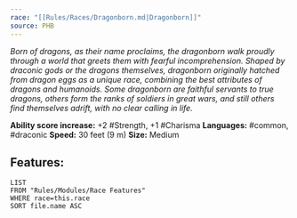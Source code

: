 ```yaml
---
race: "[[Rules/Races/Dragonborn.md|Dragonborn]]"
source: PHB
---
```

_Born of dragons, as their name proclaims, the dragonborn walk proudly through a world that greets them with fearful incomprehension. Shaped by draconic gods or the dragons themselves, dragonborn originally hatched from dragon eggs as a unique race, combining the best attributes of dragons and humanoids. Some dragonborn are faithful servants to true dragons, others form the ranks of soldiers in great wars, and still others find themselves adrift, with no clear calling in life._

**Ability score increase:** +2 #Strength, +1 #Charisma
**Languages:** #common, #draconic
**Speed:** 30 feet (9 m)
**Size:** Medium

## Features:
```dataview
LIST
FROM "Rules/Modules/Race Features"
WHERE race=this.race
SORT file.name ASC
```
